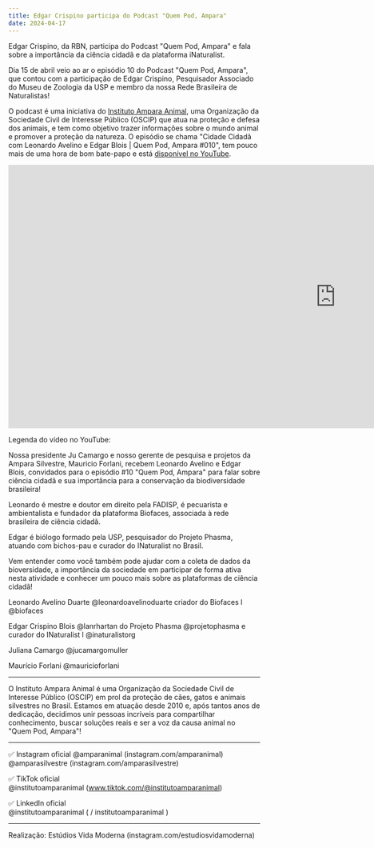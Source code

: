 ```yaml
---
title: Edgar Crispino participa do Podcast "Quem Pod, Ampara" 
date: 2024-04-17
---
```


Edgar Crispino, da RBN, participa do Podcast "Quem Pod, Ampara" e fala sobre a importância da ciência cidadã e da plataforma iNaturalist.
<!--more-->

Dia 15 de abril veio ao ar o episódio 10 do Podcast "Quem Pod, Ampara", que contou com a participação de Edgar Crispino, Pesquisador Associado do Museu de Zoologia da USP e membro da nossa Rede Brasileira de Naturalistas! 

O podcast é uma iniciativa do [Instituto Ampara Animal](amparanimal.org.br), uma Organização da Sociedade Civil de Interesse Público (OSCIP) que atua na proteção e defesa dos animais, e tem como objetivo trazer informações sobre o mundo animal e promover a proteção da natureza. O episódio se chama "Cidade Cidadã com Leonardo Avelino e Edgar Blois | Quem Pod, Ampara #010", tem pouco mais de uma hora de bom bate-papo e está [disponível no YouTube](https://www.youtube.com/watch?v=ACkcnx_x8GY).

<iframe width="1309" height="527" src="https://www.youtube.com/embed/ACkcnx_x8GY" title="Cidade Cidadã com  Leonardo Avelino e Edgar Blois | Quem Pod, Ampara #010" frameborder="0" allow="accelerometer; autoplay; clipboard-write; encrypted-media; gyroscope; picture-in-picture; web-share" referrerpolicy="strict-origin-when-cross-origin" allowfullscreen></iframe>

Legenda do vídeo no YouTube:


Nossa presidente Ju Camargo e nosso gerente de pesquisa e projetos da Ampara Silvestre, Mauricio Forlani, recebem Leonardo Avelino e Edgar Blois, convidados para o episódio #10 "Quem Pod, Ampara" para falar sobre ciência cidadã e sua importância para a conservação da biodiversidade brasileira! 

Leonardo é mestre e doutor em direito pela FADISP, é pecuarista e ambientalista e fundador da plataforma Biofaces, associada à rede brasileira de ciência cidadã.

Edgar é biólogo formado pela USP, pesquisador do Projeto Phasma, atuando com bichos-pau e curador do INaturalist no Brasil. 

Vem entender como você também pode ajudar com a coleta de dados da bioversidade, a importância da sociedade em participar de forma ativa nesta atividade e conhecer um pouco mais sobre as plataformas de ciência cidadã!

Leonardo Avelino Duarte @leonardoavelinoduarte criador do Biofaces l @biofaces

Edgar Crispino Blois @lanrhartan do Projeto Phasma @projetophasma e curador do INaturalist l @inaturalistorg

Juliana Camargo @jucamargomuller 

Maurício Forlani @mauricioforlani

 -------------------------------------------------------------------------------------- 

O Instituto Ampara Animal é uma Organização da Sociedade Civil de Interesse Público (OSCIP) em prol da proteção de cães, gatos e animais silvestres no Brasil. Estamos em atuação desde 2010 e, após tantos anos de dedicação, decidimos unir pessoas incríveis para compartilhar conhecimento, buscar soluções reais e ser a voz da causa animal no "Quem Pod, Ampara"! 

-------------------------------------------------------------------------------------- 
 
✅ Instagram oficial @amparanimal (instagram.com/amparanimal)  
@amparasilvestre (instagram.com/amparasilvestre)

✅ TikTok oficial  
@institutoamparanimal (www.tiktok.com/@institutoamparanimal)  

✅ LinkedIn oficial  
@institutoamparanimal ( 
 / institutoamparanimal  )  

-------------------------------------------------------------------------------------- 

Realização: Estúdios Vida Moderna (instagram.com/estudiosvidamoderna)